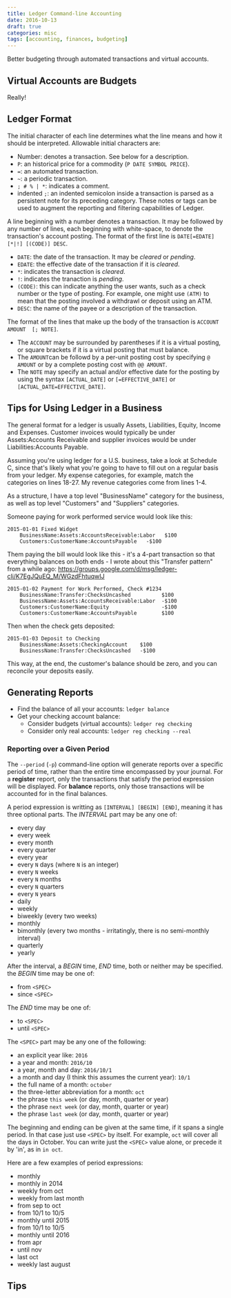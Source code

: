 ```yaml
---
title: Ledger Command-line Accounting
date: 2016-10-13
draft: true
categories: misc
tags: [accounting, finances, budgeting]
---
```


Better budgeting through automated transactions and virtual accounts.
<!--more-->

## Virtual Accounts are Budgets

Really!

## Ledger Format

The initial character of each line determines what the line means and how it should be interpreted. Allowable initial characters are:

- Number: denotes a transaction. See below for a description.
- `P`: an historical price for a commodity (`P DATE SYMBOL PRICE`).
- `=`: an automated transaction.
- `~`: a periodic transaction.
- `; # % | *`: indicates a comment.
- indented `;`: an indented semicolon inside a transaction is parsed as a persistent note for its preceding category. These notes or tags can be used to augment the reporting and filtering capabilities of Ledger.

A line beginning with a number denotes a transaction. It may be followed by any number of lines, each beginning with white-space, to denote the transaction's account posting. The format of the first line is `DATE[=EDATE] [*|!] [(CODE)] DESC`.

- `DATE`: the date of the transaction. It may be _cleared_ or _pending_.
- `EDATE`: the effective date of the transaction if it is _cleared_.
- `*`: indicates the transaction is _cleared_.
- `!`: indicates the tranaction is _pending_.
- `(CODE)`: this can indicate anything the user wants, such as a check number or the type of posting. For example, one might use `(ATM)` to mean that the posting involved a withdrawl or deposit using an ATM.
- `DESC`: the name of the payee or a description of the transaction.

The format of the lines that make up the body of the transaction is `ACCOUNT  AMOUNT  [; NOTE]`.

- The `ACCOUNT` may be surrounded by parentheses if it is a virtual posting, or square brackets if it is a virtual posting that must balance.
- The `AMOUNT`can be followd by a per-unit posting cost by specifying `@ AMOUNT` or by a complete posting cost with `@@ AMOUNT`.
- The `NOTE` may specify an actual and/or effective date for the posting by using the syntax `[ACTUAL_DATE]` or `[=EFFECTIVE_DATE]` or `[ACTUAL_DATE=EFFECTIVE_DATE]`.

## Tips for Using Ledger in a Business

The general format for a ledger is usually Assets, Liabilities, Equity, Income and Expenses. Customer invoices would typically be under Assets:Accounts Receivable and supplier invoices would be under Liabilities:Accounts Payable.

Assuming you're using ledger for a U.S. business, take a look at Schedule C, since that's likely what you're going to have to fill out on a regular basis from your ledger. My expense categories, for example, match the categories on lines 18-27. My revenue categories come from lines 1-4.

As a structure, I have a top level "BusinessName" category for the business, as well as top level "Customers" and "Suppliers" categories.

Someone paying for work performed service would look like this:

```ledger
2015-01-01 Fixed Widget
    BusinessName:Assets:AccountsReceivable:Labor   $100
    Customers:CustomerName:AccountsPayable   -$100
```

Them paying the bill would look like this - it's a 4-part transaction
so that everything balances on both ends - I wrote about this
"Transfer pattern" from a while ago:
https://groups.google.com/d/msg/ledger-cli/K7EgJQuEQ_M/WGzdFhtuqwIJ

```ledger
2015-01-02 Payment for Work Performed, Check #1234
    BusinessName:Transfer:ChecksUncashed          $100
    BusinessName:Assets:AccountsReceivable:Labor  -$100
    Customers:CustomerName:Equity                 -$100
    Customers:CustomerName:AccountsPayable        $100
```

Then when the check gets deposited:

```ledger
2015-01-03 Deposit to Checking
    BusinessName:Assets:CheckingAccount    $100
    BusinessName:Transfer:ChecksUncashed   -$100
```

This way, at the end, the customer's balance should be zero, and you
can reconcile your deposits easily.

## Generating Reports

- Find the balance of all your accounts: `ledger balance`
- Get your checking account balance:
    - Consider budgets (virtual accounts): `ledger reg checking`
    - Consider only real accounts: `ledger reg checking --real`

### Reporting over a Given Period

The `--period` (`-p`) command-line option will generate reports over a specific period of time, rather than the entire time encompassed by your journal. For a **register** report, only the transactions that satisfy the period expression will be displayed. For **balance** reports, only those transactions will be accounted for in the final balances.

A period expression is writting as `[INTERVAL] [BEGIN] [END]`, meaning it has three optional parts. The *INTERVAL* part may be any one of:

- every day
- every week
- every month
- every quarter
- every year
- every `N` days (where `N` is an integer)
- every `N` weeks
- every `N` months
- every `N` quarters
- every `N` years
- daily
- weekly
- biweekly (every two weeks)
- monthly
- bimonthly (every two months - irritatingly, there is no semi-monthly interval)
- quarterly
- yearly

After the interval, a *BEGIN* time, *END* time, both or neither may be specified. the *BEGIN* time may be one of:

- from `<SPEC>`
- since `<SPEC>`

The *END* time may be one of:

- to `<SPEC>`
- until `<SPEC>`

The `<SPEC>` part may be any one of the following:

- an explicit year like: `2016`
- a year and month: `2016/10`
- a year, month and day: `2016/10/1`
- a month and day (I think this assumes the current year): `10/1`
- the full name of a month: `october`
- the three-letter abbreviation for a month: `oct`
- the phrase `this week` (or day, month, quarter or year)
- the phrase `next week` (or day, month, quarter or year)
- the phrase `last week` (or day, month, quarter or year)

The beginning and ending can be given at the same time, if it spans a single period. In that case just use `<SPEC>` by itself. For example, `oct` will cover all the days in October. You can write just the `<SPEC>` value alone, or precede it by 'in', as in `in oct`.

Here are a few examples of period expressions:

- monthly
- monthly in 2014
- weekly from oct
- weekly from last month
- from sep to oct
- from 10/1 to 10/5
- monthly until 2015
- from 10/1 to 10/5
- monthly until 2016
- from apr
- until nov
- last oct
- weekly last august

## Tips
